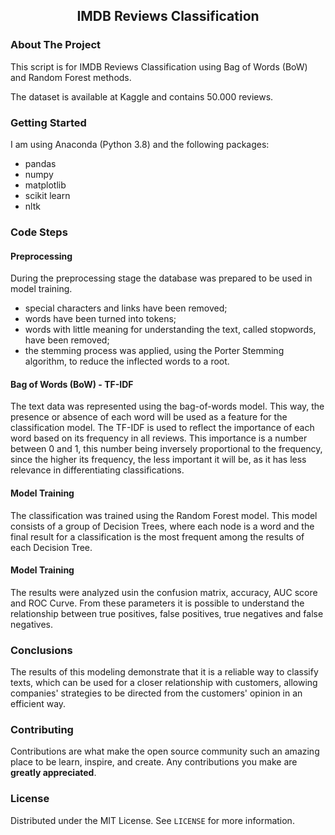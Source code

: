 

<!-- PROJECT LOGO -->
  <h2 align="center">IMDB Reviews Classification</h2>

  <p align="center">


<!-- ABOUT THE PROJECT -->
### About The Project
  
This script is for IMDB Reviews Classification using Bag of Words (BoW) and Random Forest methods.

The dataset is available at Kaggle and contains 50.000 reviews.


### Getting Started

I am using Anaconda (Python 3.8) and the following packages:
- pandas
- numpy
- matplotlib
- scikit learn
- nltk


### Code Steps
#### Preprocessing

During the preprocessing stage the database was prepared to be used in model training. 
* special characters and links have been removed;
* words have been turned into tokens;
* words with little meaning for understanding the text, called stopwords, have been removed;
* the stemming process was applied, using the Porter Stemming algorithm, to reduce the inflected words to a root.

#### Bag of Words (BoW) - TF-IDF

The text data was represented using the bag-of-words model. This way, the presence or absence of each word will be used as a feature for the classification model. 
The TF-IDF is used to reflect the importance of each word based on its frequency in all reviews. This importance is a number between 0 and 1, this number being inversely proportional to the frequency, since the higher its frequency, the less important it will be, as it has less relevance in differentiating classifications.

#### Model Training

The classification was trained using the Random Forest model. This model consists of a group of Decision Trees, where each node is a word and the final result for a classification is the most frequent among the results of each Decision Tree.

#### Model Training

The results were analyzed usin the confusion matrix, accuracy, AUC score and ROC Curve. From these parameters it is possible to understand the relationship between true positives, false positives, true negatives and false negatives.


### Conclusions

The results of this modeling demonstrate that it is a reliable way to classify texts, which can be used for a closer relationship with customers, allowing companies' strategies to be directed from the customers' opinion in an efficient way.


<!-- CONTRIBUTING -->
### Contributing

Contributions are what make the open source community such an amazing place to be learn, inspire, and create. Any contributions you make are **greatly appreciated**.



<!-- LICENSE -->
### License

Distributed under the MIT License. See `LICENSE` for more information.

